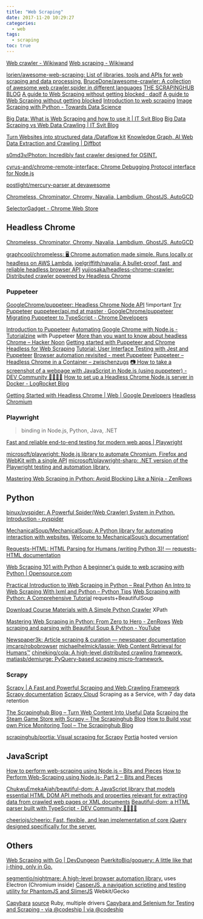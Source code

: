 ```yaml
---
title: "Web Scraping"
date: 2017-11-20 10:29:27
categories:
  - web
tags:
  - scraping
toc: true
---
```


[Web crawler - Wikiwand](https://www.wikiwand.com/en/Web_crawler)
[Web scraping - Wikiwand](https://www.wikiwand.com/en/Web_scraping)

[lorien/awesome-web-scraping: List of libraries, tools and APIs for web scraping and data processing.](https://github.com/lorien/awesome-web-scraping)
[BruceDone/awesome-crawler: A collection of awesome web crawler,spider in different languages](https://github.com/BruceDone/awesome-crawler)
[THE SCRAPINGHUB BLOG](https://blog.scrapinghub.com/)
[A guide to Web Scraping without getting blocked · daolf](https://www.daolf.com/posts/avoiding-being-blocked-while-scraping-ultimate-guide/)
[A guide to Web Scraping without getting blocked](https://www.scrapingninja.co/blog/web-scraping-without-getting-blocked)
[Introduction to web scraping](https://librarycarpentry.org/lc-webscraping/)
[Image Scraping with Python - Towards Data Science](https://towardsdatascience.com/image-scraping-with-python-a96feda8af2d)

[Big Data: What is Web Scraping and how to use it | IT Svit Blog](https://itsvit.com/blog/big-data-what-is-web-scraping-and-how-to-use-it/)
[Big Data Scraping vs Web Data Crawling | IT Svit Blog](https://itsvit.com/big-data/big-data-scraping-vs-web-data-crawling/)

[Turn Websites into structured data /Dataflow kit](https://dataflowkit.com/)
[Knowledge Graph, AI Web Data Extraction and Crawling | Diffbot](https://www.diffbot.com/)

[s0md3v/Photon: Incredibly fast crawler designed for OSINT.](https://github.com/s0md3v/Photon)

[cyrus-and/chrome-remote-interface: Chrome Debugging Protocol interface for Node.js](https://github.com/cyrus-and/chrome-remote-interface)

[postlight/mercury-parser at devawesome](https://github.com/postlight/mercury-parser)

[Chromeless, Chrominator, Chromy, Navalia, Lambdium, GhostJS, AutoGCD](https://medium.com/@kensoh/chromeless-chrominator-chromy-navalia-lambdium-ghostjs-autogcd-ef34bcd26907)

[SelectorGadget - Chrome Web Store](https://chrome.google.com/webstore/detail/selectorgadget/mhjhnkcfbdhnjickkkdbjoemdmbfginb/related)

## Headless Chrome

[Chromeless, Chrominator, Chromy, Navalia, Lambdium, GhostJS, AutoGCD](https://medium.com/@kensoh/chromeless-chrominator-chromy-navalia-lambdium-ghostjs-autogcd-ef34bcd26907)

[graphcool/chromeless: 🖥 Chrome automation made simple. Runs locally or headless on AWS Lambda.](https://github.com/graphcool/chromeless)
[joelgriffith/navalia: A bullet-proof, fast, and reliable headless browser API](https://github.com/joelgriffith/navalia)
[yujiosaka/headless-chrome-crawler: Distributed crawler powered by Headless Chrome](https://github.com/yujiosaka/headless-chrome-crawler)

### Puppeteer

[GoogleChrome/puppeteer: Headless Chrome Node API](https://github.com/GoogleChrome/puppeteer) !important
[Try Puppeteer](https://try-puppeteer.appspot.com/)
[puppeteer/api.md at master · GoogleChrome/puppeteer](https://github.com/GoogleChrome/puppeteer/blob/master/docs/api.md#class-page)
[Migrating Puppeteer to TypeScript - Chrome Developers](https://developer.chrome.com/blog/puppeteer-typescript/)

[Introduction to Puppeteer](https://flaviocopes.com/puppeteer/)
[Automating Google Chrome with Node.js - Tutorialzine](https://tutorialzine.com/2017/08/automating-google-chrome-with-node-js) with Puppeteer
[More than you want to know about headless Chrome – Hacker Noon](https://hackernoon.com/more-than-you-want-to-know-about-headless-chrome-31f6b3b06d82)
[Getting started with Puppeteer and Chrome Headless for Web Scraping](https://medium.com/@e_mad_ehsan/getting-started-with-puppeteer-and-chrome-headless-for-web-scrapping-6bf5979dee3e)
[Tutorial: User Interface Testing with Jest and Puppeteer](https://www.valentinog.com/blog/ui-testing-jest-puppetteer/)
[Browser automation revisited - meet Puppeteer](https://nemethgergely.com/puppeteer-browser-automation/)
[Puppeteer – Headless Chrome in a Container – zwischenzugs](https://zwischenzugs.com/2017/10/16/puppeteer-headless-chrome-in-a-container/)
[📷 How to take a screenshot of a webpage with JavaScript in Node.js (using puppeteer) - DEV Community 👩‍💻👨‍💻](https://dev.to/benjaminmock/how-to-take-a-screenshot-of-a-page-with-javascript-1e7c)
[How to set up a Headless Chrome Node.js server in Docker - LogRocket Blog](https://blog.logrocket.com/how-to-set-up-a-headless-chrome-node-js-server-in-docker/)

[Getting Started with Headless Chrome | Web | Google Developers](https://developers.google.com/web/updates/2017/04/headless-chrome)
[Headless Chromium](https://chromium.googlesource.com/chromium/src/+/lkgr/headless/README.md)

### Playwright

> binding in Node.js, Python, Java, .NET

[Fast and reliable end-to-end testing for modern web apps | Playwright](https://playwright.dev/)

[microsoft/playwright: Node.js library to automate Chromium, Firefox and WebKit with a single API](https://github.com/microsoft/playwright)
[microsoft/playwright-sharp: .NET version of the Playwright testing and automation library.](https://github.com/microsoft/playwright-sharp)

[Mastering Web Scraping in Python: Avoid Blocking Like a Ninja - ZenRows](https://www.zenrows.com/blog/stealth-web-scraping-in-python-avoid-blocking-like-a-ninja)

## Python

[binux/pyspider: A Powerful Spider(Web Crawler) System in Python.](https://github.com/binux/pyspider)
[Introduction - pyspider](http://docs.pyspider.org/en/latest/)

[MechanicalSoup/MechanicalSoup: A Python library for automating interaction with websites.](https://github.com/MechanicalSoup/MechanicalSoup)
[Welcome to MechanicalSoup’s documentation!](https://mechanicalsoup.readthedocs.io/en/stable/)

[Requests-HTML: HTML Parsing for Humans (writing Python 3)! — requests-HTML documentation](https://requests-html.kennethreitz.org/)

[Web Scraping 101 with Python](https://www.scrapingninja.co/blog/web-scraping-101-with-python)
[A beginner's guide to web scraping with Python | Opensource.com](https://opensource.com/article/20/5/web-scraping-python)

[Practical Introduction to Web Scraping in Python – Real Python](https://realpython.com/python-web-scraping-practical-introduction/)
[An Intro to Web Scraping With lxml and Python – Python Tips](https://pythontips.com/2018/06/20/an-intro-to-web-scraping-with-lxml-and-python/)
[Web Scraping with Python: A Comprehensive Tutorial](https://www.supars.com/web-scraping-with-python-a-comprehensive-tutorial/) requests+BeautifulSoup

[Download Course Materials with A Simple Python Crawler](https://towardsdatascience.com/download-course-materials-with-a-simple-python-crawler-94e06d5f84b5) XPath

[Mastering Web Scraping in Python: From Zero to Hero - ZenRows](https://www.zenrows.com/blog/mastering-web-scraping-in-python-from-zero-to-hero)
[Web scraping and parsing with Beautiful Soup & Python - YouTube](https://www.youtube.com/playlist?list=PLQVvvaa0QuDfV1MIRBOcqClP6VZXsvyZS)

[Newspaper3k: Article scraping & curation — newspaper documentation](https://newspaper.readthedocs.io/en/latest/)
[jmcarp/robobrowser](https://github.com/jmcarp/robobrowser)
[michaelhelmick/lassie: Web Content Retrieval for Humans™](https://github.com/michaelhelmick/lassie)
[chineking/cola: A high-level distributed crawling framework.](https://github.com/chineking/cola)
[matiasb/demiurge: PyQuery-based scraping micro-framework.](https://github.com/matiasb/demiurge)

### Scrapy

[Scrapy | A Fast and Powerful Scraping and Web Crawling Framework](https://scrapy.org/)
[Scrapy documentation](https://doc.scrapy.org/en/latest/)
[Scrapy Cloud](https://scrapinghub.com/scrapy-cloud) Scraping as a Service, with 7 day data retention

[The Scrapinghub Blog – Turn Web Content Into Useful Data](https://blog.scrapinghub.com/)
[Scraping the Steam Game Store with Scrapy – The Scrapinghub Blog](https://blog.scrapinghub.com/2017/07/07/scraping-the-steam-game-store-with-scrapy/)
[How to Build your own Price Monitoring Tool – The Scrapinghub Blog](https://blog.scrapinghub.com/2016/11/24/how-to-build-your-own-price-monitoring-tool/)

[scrapinghub/portia: Visual scraping for Scrapy](https://github.com/scrapinghub/portia)
[Portia](https://portia.scrapinghub.com/) hosted version

## JavaScript

[How to perform web-scraping using Node.js – Bits and Pieces](https://blog.bitsrc.io/https-blog-bitsrc-io-how-to-perform-web-scraping-using-node-js-5a96203cb7cb)
[How to Perform Web-Scraping using Node.js- Part 2 – Bits and Pieces](https://blog.bitsrc.io/how-to-perform-web-scraping-using-node-js-part-2-7a365aeedb43)

[ChukwuEmekaAjah/beautiful-dom: A JavaScript library that models essential HTML DOM API methods and properties relevant for extracting data from crawled web pages or XML documents](https://github.com/ChukwuEmekaAjah/beautiful-dom)
[Beautiful-dom; a HTML parser built with TypeScript - DEV Community 👩‍💻👨‍💻](https://dev.to/ajahso4/beautiful-dom-a-html-parser-built-with-typescript-26op)

[cheeriojs/cheerio: Fast, flexible, and lean implementation of core jQuery designed specifically for the server.](https://github.com/cheeriojs/cheerio)

## Others

[Web Scraping with Go | DevDungeon](https://www.devdungeon.com/content/web-scraping-go)
[PuerkitoBio/goquery: A little like that j-thing, only in Go.](https://github.com/PuerkitoBio/goquery)

[segmentio/nightmare: A high-level browser automation library.](https://github.com/segmentio/nightmare) uses Electron (Chromium inside)
[CasperJS, a navigation scripting and testing utility for PhantomJS and SlimerJS](http://casperjs.org/) Webkit/Gecko

[Capybara](http://teamcapybara.github.io/capybara/) [source](https://github.com/teamcapybara/capybara) Ruby, multiple drivers
[Capybara and Selenium for Testing and Scraping - via @codeship | via @codeship](https://blog.codeship.com/capybara-selenium-testing/)
